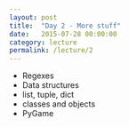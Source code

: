 ```yaml
---
layout: post
title:  "Day 2 - More stuff"
date:   2015-07-28 00:00:00
category: lecture
permalink: /lecture/2
---
```



- Regexes
- Data structures
- list, tuple, dict
- classes and objects
- PyGame
